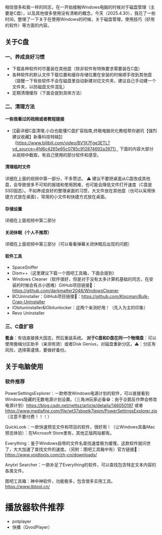 相信很多和我一样的同志，在一开始接触Windows电脑的时候对于磁盘管理（主要是C盘），以及其他很多使用没有清晰的概念。今天（2025.4.30），我花了一些时间，整理了一下关于在使用Windows的时候，关于磁盘管理，使用技巧（好用的软件）等方面的内容。

## 关于C盘
### 一、养成良好习惯
- 下载各种软件时尽量装在其他盘（除非软件有特殊要求需要装在C盘）
- 各种软件的默认文件下载位置和缓存存储位置在安装的时候顺手改到其他盘（提醒一下有些软件不会在磁盘里自动新建对应文件夹，建议自己手动建一个文件夹，以防磁盘文件混乱）
- 定期清理缓存（下面会提到具体方法）


### 二、清理方法
#### 一些我看过的视频或者教程链接
- [【最详细C盘清理,小白也能懂!C盘扩容指南,终极电脑优化教程帮你避坑【强烈建议收藏】新春科技特辑】]（https://www.bilibili.com/video/BV1X7Fge3ETL?vd_source=4fd6c4265e65c0785c912874692a3971）
下面的内容大部分从视频中截取，有自己使用的部分软件和感受。
#### 清理临时文件
详细在上面的视频中第一部分，不多赘述。
⚠️ 建议不要把桌面从C盘改成其他盘，会导致很多不可知的报错和使用困难，也可能会降低文件打开速度（C盘是SSD固态）。不如养成良好的整理桌面的习惯，大文件放在其他盘（也可以采用快捷方式放在桌面），常用的小文件和快捷方式放在桌面。

#### 存储设置
详细在上面视频中第二部分

#### 关闭休眠（个人不推荐）
详细在上面视频中第三部分（可以看看弹幕关闭休眠后出现的问题）

#### 软件工具
- SpaceSniffer
- Dism++（这里建议下载一个图吧工具箱，下面会提到）
- Windows Cleaner（软件很好，但是对于没有太多计算机基础的同志，在安装的时候会有点小困难）GitHub项目链接🔗：https://github.com/darkmatter2048/WindowsCleaner
- BCUninstaller：GitHub项目链接🔗：https://github.com/Klocman/Bulk-Crap-Uninstaller
- IObituninstaller&IObitunlocker：这两个亲测好用！（先入为主的印象）
- Revo Uninstaller

### 三、C盘扩容
**氪金**：有钱直接换大固态，然后重装系统。
**对于C盘和D盘在同一个物理盘**：可以使用傲梅分区助手（亲测有效）或者Disk Genius，对磁盘重新分区。⚠️：分区有风险，选择需谨慎，要做好备份。


## 关于电脑使用
### 软件推荐
PowerSettingsExplorer：一款修改Windows电源计划的软件，可以直接看到Windows隐藏的无数电源计划设置。（三角洲玩家必备😁：由于企鹅反作弊会修改电源计划）https://blog.csdn.net/nettsz/article/details/146050197 或者 https://www.mediafire.com/file/wt37sbsejk7iepm/PowerSettingsExplorer.zip （注意不要付费！！！）

QuickLook：一款快速预览文件和项目的软件，很好用！（让Windows具备Mac预览体验）：在Microsoft Store里有，其他正版网站都有。

Everything：鉴于Windows自带的文件名查找速度极为缓慢，这款软件就问世了，大大加速了查找文件的速度。（另附：图吧工具箱中有）官方链接🔗：https://www.voidtools.com/zh-cn/downloads/

Anytxt Searcher：一款补足了Everything的软件，可以查找包含特定文本内容的各类文件。

图吧工具箱：神中神软件，功能极多，包含很多实用工具。https://www.tbtool.cn/


# 播放器软件推荐
- potplayer
- 快播（QvodPlayer）
